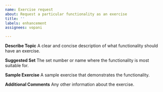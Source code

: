 ```yaml
---
name: Exercise request
about: Request a particular functionality as an exercise
title: ''
labels: enhancement
assignees: vopani

---
```


**Describe Topic**
A clear and concise description of what functionality should have an exercise.

**Suggested Set**
The set number or name where the functionality is most suitable for.

**Sample Exercise**
A sample exercise that demonstrates the functionality.

**Additional Comments**
Any other information about the exercise.
